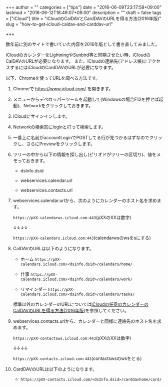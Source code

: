 +++
author = ""
categories = ["tips"]
date = "2016-06-09T23:17:58+09:00"
lastmod = "2016-06-12T18:49:07+09:00"
description = ""
draft = false
tags = ["iCloud"]
title = "iCloudのCalDAVとCardDAVのURLを得る方法(2016年版)"
slug = "how-to-get-icloud-caldav-and-carddav-url"

+++

数年前に別のサイトで書いていた内容を2016年版として書き直してみました。

iCloudのカレンダーをLightningやSunbird等と同期させたい時、iCloudのCalDAVのURLが必要になります。
また、iCloudの連絡先(アドレス帳)にアクセスするにはiCloudのCardDAVのURLが必要になります。

以下、Chromeを使ってURLを調べる方法です。

1. Chromeで https://www.icloud.com/ を開きます。

2. メニューからデベロッパーツールを起動して(Windowsの場合F12を押せば起動)、Networkをクリックしておきます。

3. iCloudにサインインします。

4. Networkの検索窓にloginと打って検索します。

5. 一番上に名前がaccountLoginでPOSTしてる行が見つかるはずなのでクリックし、さらにPreviewをクリックします。

6. ツリーの中から以下の情報を探し出し(ピリオドがツリーの区切り)、値をメモっておきます。

    * dsInfo.dsid

    * webservices.calendar.url

    * webservices.contacts.url

7. webservices.calendar.urlから、次のようにカレンダーのホスト名を求めます。

    `https://pXX-calendarws.icloud.com:443`(pXXのXXは数字)

    ↓↓↓↓

    `https://pXX-calendars.icloud.com:443`(calendarwsのwsをsにする)

8. CalDAVのURLは以下のようになります。

    * ホーム `https://pXX-calendars.icloud.com/<dsInfo.dsid>/calendars/home/`

    * 仕事 `https://pXX-calendars.icloud.com/<dsInfo.dsid>/calendars/work/`

    * リマインダー `https://pXX-calendars.icloud.com/<dsInfo.dsid>/calendars/tasks/`

    標準以外のカレンダーのURLについては[iCloudの任意のカレンダーのCalDAVのURLを得る方法(2016年版)](/2016/06/how-to-get-icloud-any-caldav-url/)を参照してください。

9. webservices.contacts.urlから、カレンダーと同様に連絡先のホスト名を求めます。

    `https://pXX-contactsws.icloud.com:443`(pXXのXXは数字)

    ↓↓↓↓

    `https://pXX-contacts.icloud.com:443`(contactswsのwsをとる)

10. CardDAVのURLは以下のようになります。

    * `https://pXX-contacts.icloud.com/<dsInfo.dsid>/carddavhome/card/`

